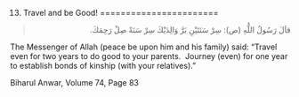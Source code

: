 13. Travel and be Good!
=======================

<blockquote dir="rtl">
  <p>
قاَلَ رَسُولُ اللٌّهِ (ص): سِرْ سَنَتَيْنِ بَرَّ وَالِدَيْكَ سِرْ
سَنَةً صِلْ رَحِمَكَ.
  </p>
</blockquote>

The Messenger of Allah (peace be upon him and his family) said: “Travel
even for two years to do good to your parents.  Journey (even) for one
year to establish bonds of kinship (with your relatives).”

Biharul Anwar, Volume 74, Page 83 


